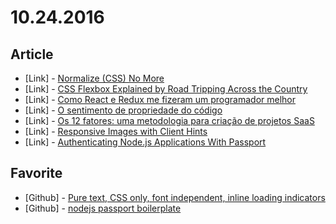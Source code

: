 # 10.24.2016

## Article

- \[Link\] - [Normalize (CSS) No More](http://shaunrashid.com/2015/09/15/normalize-css-no-more/)
- \[Link\] - [CSS Flexbox Explained by Road Tripping Across the Country](https://medium.freecodecamp.com/css-flexbox-explained-by-road-tripping-across-the-country-1217b69c390e#.oqpd6hwib)
- \[Link\] - [Como React e Redux me fizeram um programador melhor](https://blog.coderockr.com/como-react-e-redux-me-fizeram-um-programador-melhor-e982c633c011#.qr19mp9yb)
- \[Link\] - [O sentimento de propriedade do código](https://blog.coderockr.com/o-sentimento-de-propriedade-do-c%C3%B3digo-fb02abee47f#.fz3z0t6kf)
- \[Link\] - [Os 12 fatores: uma metodologia para criação de projetos SaaS](https://blog.coderockr.com/os-12-fatores-uma-metodologia-para-cria%C3%A7%C3%A3o-de-projetos-saas-9a575cfca272#.5sswcsklt)
- \[Link\] - [Responsive Images with Client Hints](https://davidwalsh.name/responsive-images-client-hints)
- \[Link\] - [Authenticating Node.js Applications With Passport](https://code.tutsplus.com/tutorials/authenticating-nodejs-applications-with-passport--cms-21619)


## Favorite

- \[Github\] - [Pure text, CSS only, font independent, inline loading indicators](https://github.com/tawian/text-spinners)
- \[Github\] - [nodejs passport boilerplate](https://github.com/diki/nodejs-passport-boilerplate)
